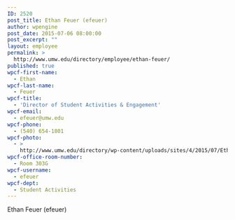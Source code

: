 ```yaml
---
ID: 2520
post_title: Ethan Feuer (efeuer)
author: wpengine
post_date: 2015-07-06 08:00:00
post_excerpt: ""
layout: employee
permalink: >
  http://www.umw.edu/directory/employee/ethan-feuer/
published: true
wpcf-first-name:
  - Ethan
wpcf-last-name:
  - Feuer
wpcf-title:
  - 'Director of Student Activities & Engagement'
wpcf-email:
  - efeuer@umw.edu
wpcf-phone:
  - (540) 654-1801
wpcf-photo:
  - >
    http://www.umw.edu/directory/wp-content/uploads/sites/4/2015/07/Ethan-Feuer.jpg
wpcf-office-room-number:
  - Room 303G
wpcf-username:
  - efeuer
wpcf-dept:
  - Student Activities
---
```

Ethan Feuer (efeuer)